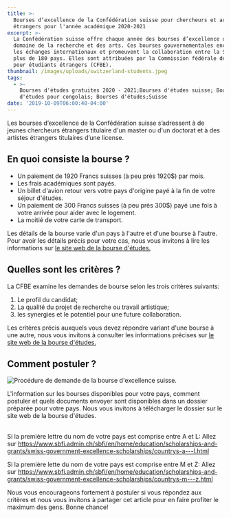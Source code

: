 ```yaml
---
title: >-
  Bourses d’excellence de la Confédération suisse pour chercheurs et artistes
  étrangers pour l'année académique 2020-2021
excerpt: >-
  La Confédération suisse offre chaque année des bourses d’excellence dans le
  domaine de la recherche et des arts. Ces bourses gouvernementales encouragent
  les échanges internationaux et promeuvent la collaboration entre la Suisse et
  plus de 180 pays. Elles sont attribuées par la Commission fédérale des bourses
  pour étudiants étrangers (CFBE).
thumbnail: /images/uploads/switzerland-students.jpeg
tags:
  - >-
    Bourses d'études gratuites 2020 - 2021;Bourses d'études suisse; Bourses
    d'études pour congolais; Bourses d'études;Suisse
date: '2019-10-09T06:00:40-04:00'
---
```

Les bourses d’excellence de la Confédération suisse s’adressent à de jeunes chercheurs étrangers titulaire d'un master ou d'un doctorat et à des artistes étrangers titulaires d’une license.

## En quoi consiste la bourse ?

* Un paiement de 1920 Francs suisses (à peu près 1920$) par mois.
* Les frais académiques sont payés.
* Un billet d'avion retour vers votre pays d'origine payé à la fin de votre séjour d'études.
* Un paiement de 300 Francs suisses (à peu près 300$) payé une fois à votre arrivée pour aider avec le logement.
* La moitié de votre carte de transport.

Les détails de la bourse varie d'un pays à l'autre et d'une bourse à l'autre. Pour avoir les détails précis pour votre cas, nous vous invitons à lire les informations sur <a href="https://www.sbfi.admin.ch/sbfi/fr/home/formation/bourses/bourses-d-excellence-de-la-confederation.html" target="_blank" rel="noopener noreferrer">le site web de la bourse d'études.</a>

## Quelles sont les critères ?

La CFBE examine les demandes de bourse selon les trois critères suivants:

1. Le profil du candidat;
2. La qualité du projet de recherche ou travail artistique;
3. les synergies et le potentiel pour une future collaboration.

Les critères précis auxquels vous devez répondre variant d'une bourse à une autre, nous vous invitons à consulter les informations précises sur <a href="https://www.sbfi.admin.ch/sbfi/fr/home/formation/bourses/bourses-d-excellence-de-la-confederation.html" target="_blank" rel="noopener noreferrer">le site web de la bourse d'études.</a>

## Comment postuler ?

![Procédure de demande de la bourse d'excellence suisse.](/images/uploads/procedure-bourse-suisse.jpg)

L'information sur les bourses disponibles pour votre pays, comment postuler et quels documents envoyer sont disponibles dans un dossier préparée pour votre pays. Nous vous invitons à télécharger le dossier sur le site web de la bourse d'études.

\
Si la première lettre du nom de votre pays est comprise entre A et L: Allez sur <a href="https://www.sbfi.admin.ch/sbfi/en/home/education/scholarships-and-grants/swiss-government-excellence-scholarships/countrys-a---l.html" target="_blank" rel="noopener noreferrer">https://www.sbfi.admin.ch/sbfi/en/home/education/scholarships-and-grants/swiss-government-excellence-scholarships/countrys-a---l.html</a>

Si la première lette du nom de votre pays est comprise entre M et Z: Allez sur <a href="https://www.sbfi.admin.ch/sbfi/en/home/education/scholarships-and-grants/swiss-government-excellence-scholarships/countrys-m---z.html" target="_blank" rel="noopener noreferrer">https://www.sbfi.admin.ch/sbfi/en/home/education/scholarships-and-grants/swiss-government-excellence-scholarships/countrys-m---z.html</a>

Nous vous encourageons fortement à postuler si vous répondez aux critères et nous vous invitons à partager cet article pour en faire profiter le maximum des gens. Bonne chance!
